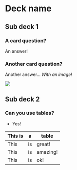 # Deck name

## Sub deck 1

### A card question?

An answer!

### Another card question?

Another answer... _With an image!_

![](PATH_TO_IMG/image.png)

## Sub deck 2

### Can you use tables?

- Yes!

| This is | a  | table    |
|---------|----|----------|
| This    | is | great!   |
| This    | is | amazing! |
| This    | is | ok!      |
